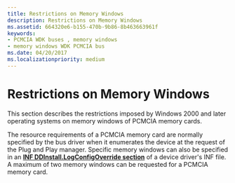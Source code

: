 ```yaml
---
title: Restrictions on Memory Windows
description: Restrictions on Memory Windows
ms.assetid: 664320e6-b155-470b-9b86-8b463663961f
keywords:
- PCMCIA WDK buses , memory windows
- memory windows WDK PCMCIA bus
ms.date: 04/20/2017
ms.localizationpriority: medium
---
```


# Restrictions on Memory Windows





This section describes the restrictions imposed by Windows 2000 and later operating systems on memory windows of PCMCIA memory cards.

The resource requirements of a PCMCIA memory card are normally specified by the bus driver when it enumerates the device at the request of the Plug and Play manager. Specific memory windows can also be specified in an [**INF DDInstall.LogConfigOverride section**](https://msdn.microsoft.com/library/windows/hardware/ff547339) of a device driver's INF file. A maximum of two memory windows can be requested for a PCMCIA memory card.

 

 





